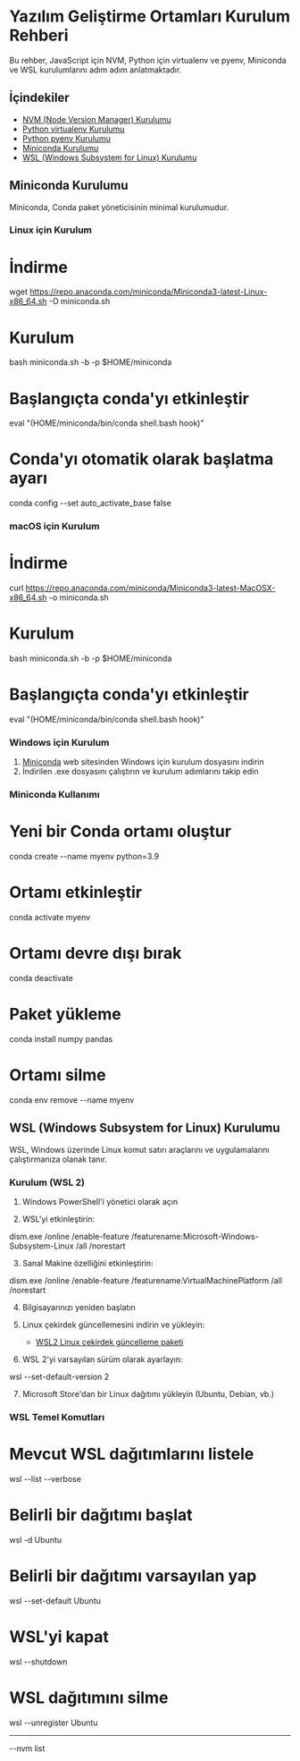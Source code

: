 # Yazılım Geliştirme Ortamları Kurulum Rehberi

Bu rehber, JavaScript için NVM, Python için virtualenv ve pyenv, Miniconda ve WSL kurulumlarını adım adım anlatmaktadır.

## İçindekiler
- [NVM (Node Version Manager) Kurulumu](NVM.md)
- [Python virtualenv Kurulumu](Python-Virtualenv.md)
- [Python pyenv Kurulumu](PYENV.md)
- [Miniconda Kurulumu](#miniconda-kurulumu)
- [WSL (Windows Subsystem for Linux) Kurulumu](#wsl-windows-subsystem-for-linux-kurulumu)





## Miniconda Kurulumu

Miniconda, Conda paket yöneticisinin minimal kurulumudur.

### Linux için Kurulum

# İndirme
wget https://repo.anaconda.com/miniconda/Miniconda3-latest-Linux-x86_64.sh -O miniconda.sh

# Kurulum
bash miniconda.sh -b -p $HOME/miniconda

# Başlangıçta conda'yı etkinleştir
eval "$($HOME/miniconda/bin/conda shell.bash hook)"

# Conda'yı otomatik olarak başlatma ayarı
conda config --set auto_activate_base false

### macOS için Kurulum

# İndirme
curl https://repo.anaconda.com/miniconda/Miniconda3-latest-MacOSX-x86_64.sh -o miniconda.sh

# Kurulum
bash miniconda.sh -b -p $HOME/miniconda

# Başlangıçta conda'yı etkinleştir
eval "$($HOME/miniconda/bin/conda shell.bash hook)"

### Windows için Kurulum

1. [Miniconda](https://docs.conda.io/en/latest/miniconda.html) web sitesinden Windows için kurulum dosyasını indirin
2. İndirilen .exe dosyasını çalıştırın ve kurulum adımlarını takip edin

### Miniconda Kullanımı

# Yeni bir Conda ortamı oluştur
conda create --name myenv python=3.9

# Ortamı etkinleştir
conda activate myenv

# Ortamı devre dışı bırak
conda deactivate

# Paket yükleme
conda install numpy pandas

# Ortamı silme
conda env remove --name myenv

## WSL (Windows Subsystem for Linux) Kurulumu

WSL, Windows üzerinde Linux komut satırı araçlarını ve uygulamalarını çalıştırmanıza olanak tanır.

### Kurulum (WSL 2)

1. Windows PowerShell'i yönetici olarak açın

2. WSL'yi etkinleştirin:

dism.exe /online /enable-feature /featurename:Microsoft-Windows-Subsystem-Linux /all /norestart

3. Sanal Makine özelliğini etkinleştirin:

dism.exe /online /enable-feature /featurename:VirtualMachinePlatform /all /norestart

4. Bilgisayarınızı yeniden başlatın

5. Linux çekirdek güncellemesini indirin ve yükleyin:
   - [WSL2 Linux çekirdek güncelleme paketi](https://wslstorestorage.blob.core.windows.net/wslblob/wsl_update_x64.msi)

6. WSL 2'yi varsayılan sürüm olarak ayarlayın:

wsl --set-default-version 2

7. Microsoft Store'dan bir Linux dağıtımı yükleyin (Ubuntu, Debian, vb.)

### WSL Temel Komutları

# Mevcut WSL dağıtımlarını listele
wsl --list --verbose

# Belirli bir dağıtımı başlat
wsl -d Ubuntu

# Belirli bir dağıtımı varsayılan yap
wsl --set-default Ubuntu

# WSL'yi kapat
wsl --shutdown

# WSL dağıtımını silme
wsl --unregister Ubuntu

---


--nvm list 
